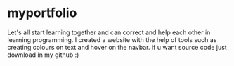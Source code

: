 # myportfolio
Let's all start learning together and can correct and help each other in learning programming. I created a website with the help of tools such as creating colours on text and hover on the navbar.
if u want source code just download in my github :)
